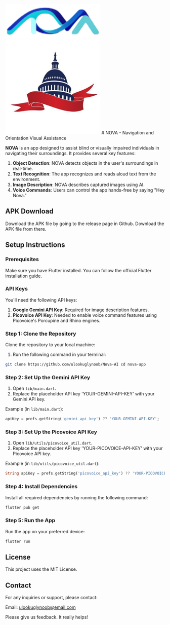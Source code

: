 <img src="./assets/images/applogo.png" alt="Nova" width="300">
<img src="assets/images/rw.jpg" alt="CAC" width="300">
# NOVA - Navigation and Orientation Visual Assistance

**NOVA** is an app designed to assist blind or visually impaired individuals in navigating their surroundings. It provides several key features:

1. **Object Detection**: NOVA detects objects in the user's surroundings in real-time.
2. **Text Recognition**: The app recognizes and reads aloud text from the environment.
3. **Image Description**: NOVA describes captured images using AI.
4. **Voice Commands**: Users can control the app hands-free by saying "Hey Nova."

## APK Download

Download the APK file by going to the release page in Github. Download the APK file from there.

## Setup Instructions

### Prerequisites

Make sure you have Flutter installed. You can follow the official Flutter installation guide.

### API Keys

You'll need the following API keys:

1. **Google Gemini API Key**: Required for image description features.
2. **Picovoice API Key**: Needed to enable voice command features using Picovoice's Porcupine and Rhino engines.

### Step 1: Clone the Repository

Clone the repository to your local machine:

1. Run the following command in your terminal:

```bash
git clone https://github.com/ulookuglynoob/Nova-AI cd nova-app
```

### Step 2: Set Up the Gemini API Key

1. Open `lib/main.dart`.
2. Replace the placeholder API key 'YOUR-GEMINI-API-KEY' with your Gemini API key.

Example (in `lib/main.dart`):

```dart
apiKey = prefs.getString('gemini_api_key') ?? 'YOUR-GEMINI-API-KEY';
```

### Step 3: Set Up the Picovoice API Key

1. Open `lib/utils/picovoice_util.dart`.
2. Replace the placeholder API key 'YOUR-PICOVOICE-API-KEY' with your Picovoice API key.

Example (in `lib/utils/picovoice_util.dart`):

```dart
String apiKey = prefs.getString('picovoice_api_key') ?? 'YOUR-PICOVOICE-API-KEY';
```

### Step 4: Install Dependencies

Install all required dependencies by running the following command:

```bash
flutter pub get
```

### Step 5: Run the App

Run the app on your preferred device:

```bash
flutter run
```


## License

This project uses the MIT License.

## Contact

For any inquiries or support, please contact:

Email: ulookuglynoob@email.com

Please give us feedback. It really helps!

